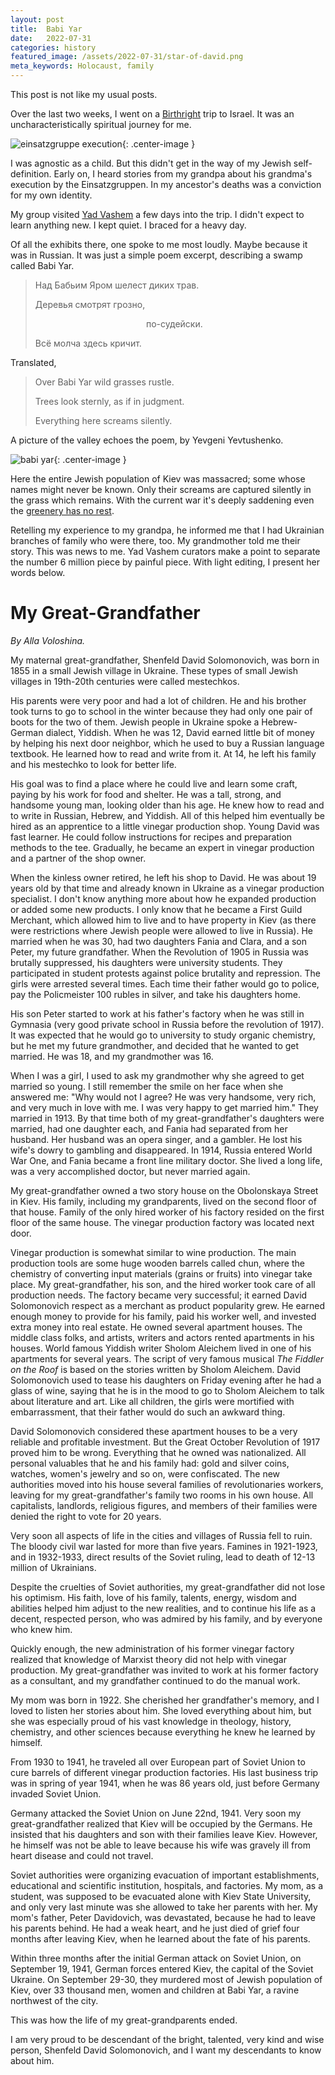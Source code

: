 ```yaml
---
layout: post
title:  Babi Yar
date:   2022-07-31
categories: history
featured_image: /assets/2022-07-31/star-of-david.png
meta_keywords: Holocaust, family
---
```

This post is not like my usual posts.

Over the last two weeks, I went on a [Birthright](https://www.birthrightisrael.com/) trip to Israel. It was an uncharacteristically spiritual journey for me.

![einsatzgruppe execution](/assets/2022-07-31/einsatzgruppen-small.jpg){: .center-image }

I was agnostic as a child. But this didn't get in the way of my Jewish self-definition. Early on, I heard stories from my grandpa about his grandma's execution by the Einsatzgruppen. In my ancestor's deaths was a conviction for my own identity.

My group visited [Yad Vashem](https://www.yadvashem.org/) a few days into the trip. I didn't expect to learn anything new. I kept quiet. I braced for a heavy day.

Of all the exhibits there, one spoke to me most loudly. Maybe because it was in Russian. It was just a simple poem excerpt, describing a swamp called Babi Yar.

> Над Бабьим Яром шелест диких трав.
>
> Деревья смотрят грозно,
> 
> &nbsp;&nbsp;&nbsp;&nbsp;&nbsp;&nbsp;&nbsp;&nbsp;&nbsp;&nbsp;&nbsp;&nbsp;&nbsp;&nbsp;&nbsp;&nbsp;&nbsp;&nbsp;&nbsp;&nbsp;&nbsp;&nbsp;&nbsp;&nbsp;&nbsp;&nbsp;&nbsp;&nbsp;&nbsp;&nbsp;&nbsp;&nbsp;&nbsp;&nbsp;&nbsp;&nbsp;&nbsp;&nbsp;&nbsp;&nbsp;&nbsp;&nbsp;&nbsp;&nbsp;&nbsp;по-судейски.
>
> Всё молча здесь кричит.

Translated,

> Over Babi Yar wild grasses rustle.
>
> Trees look sternly, as if in judgment.
>
> Everything here screams silently.

A picture of the valley echoes the poem, by Yevgeni Yevtushenko.

![babi yar](/assets/2022-07-31/babi-yar.jpg){: .center-image }

Here the entire Jewish population of Kiev was massacred; some whose names might never be known. Only their screams are captured silently in the grass which remains. With the current war it's deeply saddening even the [greenery has no rest](https://www.washingtonpost.com/world/2022/03/01/ukraine-russia-babyn-yar/).

Retelling my experience to my grandpa, he informed me that I had Ukrainian branches of family who were there, too. My grandmother told me their story. This was news to me. Yad Vashem curators make a point to separate the number 6 million piece by painful piece. With light editing, I present her words below.

# My Great-Grandfather

_By Alla Voloshina._

My maternal great-grandfather, Shenfeld David Solomonovich, was born in 1855 in a small Jewish village in Ukraine. These types of small Jewish villages in 19th-20th centuries were called mestechkos.

His parents were very poor and had a lot of children. He and his brother took turns to go to
school in the winter because they had only one pair of boots for the two of them. Jewish people in
Ukraine spoke a Hebrew-German dialect, Yiddish. When he was 12, David earned little bit of
money by helping his next door neighbor, which he used to buy a Russian language textbook. He learned
how to read and write from it. At 14, he left his family and his mestechko to look for better life.

His goal was to find a place where he could live and learn some craft, paying by his work for food and shelter.
He was a tall, strong, and handsome young man, looking older than his age.
He knew how to read and to write in Russian, Hebrew, and Yiddish. All of this helped him
eventually be hired as an apprentice to a little vinegar production shop. Young David was fast
learner. He could follow instructions for recipes and preparation methods to the tee. Gradually, he became an expert
in vinegar production and a partner of the shop owner.

When the kinless owner retired, he left his shop to David. He was about 19 years old by
that time and already known in Ukraine as a vinegar production specialist. I don't know
anything more about how he expanded production or added some new products. I only know
that he became a First Guild Merchant, which allowed him to live and to have property in Kiev
(as there were restrictions where Jewish people were allowed to live in Russia). He married when
he was 30, had two daughters Fania and Clara, and a son Peter, my future grandfather.
When the Revolution of 1905 in Russia was brutally suppressed, his daughters were university
students. They participated in student protests against police brutality and repression. The girls
were arrested several times. Each time their father would go to police, pay the Policmeister
100 rubles in silver, and take his daughters home.

His son Peter started to work at his father's factory when he was still in Gymnasia (very good
private school in Russia before the revolution of 1917). It was expected that he would go to
university to study organic chemistry, but he met my future grandmother, and decided that he
wanted to get married. He was 18, and my grandmother was 16.

When I was a girl, I used to ask my grandmother why she agreed to get married so young. I still
remember the smile on her face when she answered me: "Why would not I agree? He was very handsome, very rich, and very much in love with me. I was very happy to get married him."
They married in 1913. By that time both of my great-grandfather's daughters were
married, had one daughter each, and Fania had separated from her husband. Her husband was an
opera singer, and a gambler. He lost his wife's dowry to gambling and disappeared. In 1914,
Russia entered World War One, and Fania became a front line military doctor. She lived a long
life, was a very accomplished doctor, but never married again.

My great-grandfather owned a two story house on the Obolonskaya Street in Kiev. His family,
including my grandparents, lived on the second floor of that house. Family of the only hired
worker of his factory resided on the first floor of the same house.
The vinegar production factory was located next door.

Vinegar production is somewhat similar to wine production. The main production tools are some huge wooden barrels called chun, where the chemistry of
converting input materials (grains or fruits) into vinegar take place.
My great-grandfather, his son, and the hired worker took care of all production needs. The
factory became very successful; it earned David Solomonovich respect as a merchant as product popularity grew.
He earned enough money to provide for his
family, paid his worker well, and invested extra money into real estate. He owned several
apartment houses. The middle class folks, and artists, writers and actors rented apartments in his
houses. World famous Yiddish writer Sholom Aleichem lived in one of his apartments for
several years. The script of very famous musical _The Fiddler on the Roof_ is based on the stories
written by Sholom Aleichem. David Solomonovich used to tease his daughters on Friday
evening after he had a glass of wine, saying that he is in the mood to go to Sholom Aleichem to
talk about literature and art. Like all children, the girls were mortified with embarrassment, that their father would do such an awkward thing.

David Solomonovich considered these apartment houses to be a very reliable and profitable
investment. But the Great October Revolution of 1917 proved him to be wrong. Everything
that he owned was nationalized. All personal valuables that he and his family had: gold and
silver coins, watches, women's jewelry and so on, were confiscated. The new authorities moved
into his house several families of revolutionaries workers, leaving for my great-grandfather's
family two rooms in his own house. All capitalists, landlords, religious figures, and members of their families were denied the right
to vote for 20 years.

Very soon all aspects of life in the cities and villages of Russia fell to ruin. The bloody civil
war lasted for more than five years. Famines in 1921-1923, and in 1932-1933, direct results of the Soviet ruling, lead to death of 12-13 million of Ukrainians.

Despite the cruelties of Soviet authorities, my great-grandfather
did not lose his optimism. His faith, love of his family, talents, energy, wisdom and abilities
helped him adjust to the new realities, and to continue his life as a decent, respected person, who
was admired by his family, and by everyone who knew him.

Quickly enough, the new administration of his former vinegar factory realized that knowledge of Marxist
theory did not help with vinegar production. My great-grandfather was invited to work at his
former factory as a consultant, and my grandfather continued to do the manual work.

My mom was born in 1922. She cherished her grandfather's memory, and I loved to listen
her stories about him. She loved everything about him, but she was especially proud of his
vast knowledge in theology, history, chemistry, and other sciences because everything he knew
he learned by himself.

From 1930 to 1941, he traveled all over European part of Soviet Union to cure barrels of
different vinegar production factories.
His last business trip was in spring of year 1941, when he was 86 years old, just before Germany
invaded Soviet Union.

Germany attacked the Soviet Union on June 22nd, 1941. Very soon my great-grandfather realized that
Kiev will be occupied by the Germans. He insisted that his daughters and son with their families
leave Kiev. However, he himself was not be able to leave because his wife was gravely ill from
heart disease and could not travel.

Soviet authorities were organizing evacuation of important establishments, educational and
scientific institution, hospitals, and factories.
My mom, as a student, was supposed to be evacuated alone with Kiev State University, and only
very last minute was she allowed to take her parents with her. My mom's father, Peter
Davidovich, was devastated, because he had to leave his parents behind. He had a weak heart,
and he just died of grief four months after leaving Kiev, when he learned about the fate of his
parents.

Within three months after the initial German attack on Soviet Union, on September 19, 1941, German
forces entered Kiev, the capital of the Soviet Ukraine. On September 29-30, they murdered most
of Jewish population of Kiev, over 33 thousand men, women and children at Babi Yar, a ravine northwest
of the city.

This was how the life of my great-grandparents ended.

I am very proud to be descendant of the bright, talented, very kind and wise person, Shenfeld
David Solomonovich, and I want my descendants to know about him.

